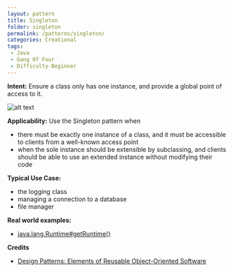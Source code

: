 ```yaml
---
layout: pattern
title: Singleton
folder: singleton
permalink: /patterns/singleton/
categories: Creational
tags:
 - Java
 - Gang Of Four
 - Difficulty-Beginner
---
```


**Intent:** Ensure a class only has one instance, and provide a global point of
access to it.

![alt text](./etc/singleton_1.png "Singleton")

**Applicability:** Use the Singleton pattern when

* there must be exactly one instance of a class, and it must be accessible to clients from a well-known access point
* when the sole instance should be extensible by subclassing, and clients should be able to use an extended instance without modifying their code

**Typical Use Case:**

* the logging class
* managing a connection to a database
* file manager

**Real world examples:**

* [java.lang.Runtime#getRuntime()](http://docs.oracle.com/javase/8/docs/api/java/lang/Runtime.html#getRuntime%28%29)

**Credits**

* [Design Patterns: Elements of Reusable Object-Oriented Software](http://www.amazon.com/Design-Patterns-Elements-Reusable-Object-Oriented/dp/0201633612)
